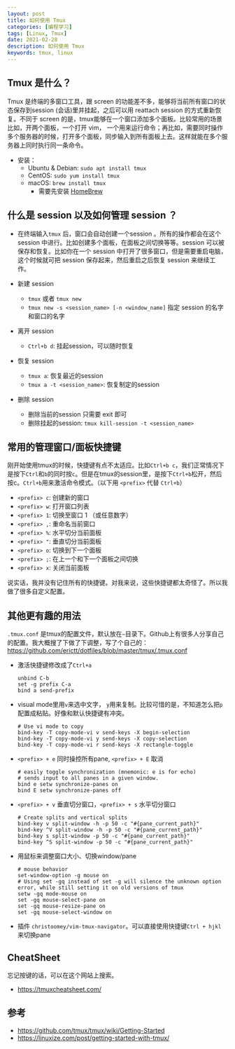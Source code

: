 ```yaml
---
layout: post
title: 如何使用 Tmux
categories: [编程学习]
tags: [Linux, Tmux]
date: 2021-02-28
description: 如何使用 Tmux
keywords: tmux, linux
---
```


## Tmux 是什么？

Tmux 是终端的多窗口工具，跟 screen 的功能差不多，能够将当前所有窗口的状态保存到session (会话)里并挂起，之后可以用 reattach session 的方式重新恢复。不同于 screen 的是，tmux能够在一个窗口添加多个面板。比较常用的场景比如，开两个面板，一个打开 vim， 一个用来运行命令；再比如，需要同时操作多个服务器的时候，打开多个面板，同步输入到所有面板上去。这样就能在多个服务器上同时执行同一条命令。

* 安装：
  * Ubuntu & Debian: `sudo apt install tmux`
  * CentOS: `sudo yum install tmux`
  * macOS: `brew install tmux`
    * 需要先安装 [HomeBrew](https://brew.sh/index_zh-cn)

## 什么是 session 以及如何管理 session ？

* 在终端输入`tmux` 后，窗口会自动创建一个session 。所有的操作都会在这个 session 中进行。比如创建多个面板，在面板之间切换等等。session 可以被保存和恢复。比如你在一个 session 中打开了很多窗口，但是需要重启电脑，这个时候就可把 session 保存起来，然后重启之后恢复 session 来继续工作。

* 新建 session
  * `tmux` 或者 `tmux new`
  * `tmux new -s <session_name> [-n <window_name]` 指定 session 的名字和窗口的名字
* 离开 session
  * `Ctrl+b d`: 挂起session，可以随时恢复
* 恢复 session
  * `tmux a`: 恢复最近的session
  * `tmux a -t <session_name>`: 恢复制定的session
* 删除 session
  * 删除当前的session 只需要 exit 即可
  * 删除挂起的session: `tmux kill-session -t <session_name>`

## 常用的管理窗口/面板快捷键

刚开始使用tmux的时候，快捷键有点不太适应。比如`Ctrl+b c`，我们正常情况下是按下`Ctrl`和`b`的同时按`c`。但是在tmux的session里，是按下`Ctrl+b`松开，然后按c。`Ctrl+b`用来激活命令模式。（以下用 `<prefix>` 代替 `Ctrl+b`）

* `<prefix> c`: 创建新的窗口
* `<prefix> w`: 打开窗口列表
* `<prefix> 1`: 切换至窗口 1 （或任意数字）
* `<prefix> ,`: 重命名当前窗口
* `<prefix> %`: 水平切分当前面板
* `<prefix> "`: 垂直切分当前面板
* `<prefix> o`: 切换到下一个面板
* `<prefix> ;`: 在上一个和下一个面板之间切换
* `<prefix> x`: 关闭当前面板

说实话，我并没有记住所有的快捷键。对我来说，这些快捷键都太奇怪了。所以我做了很多自定义配置。

## 其他更有趣的用法

`.tmux.conf` 是tmux的配置文件，默认放在`~`目录下。Github上有很多人分享自己的配置。我大概搜了下做了下调整，写了个自己的：<https://github.com/erictt/dotfiles/blob/master/tmux/.tmux.conf>

* 激活快捷键修改成了`Ctrl+a`

    ```
    unbind C-b
    set -g prefix C-a
    bind a send-prefix
    ```

* visual mode里用`v`来选中文字， `y`用来复制。比较可惜的是，不知道怎么把`p`配置成粘贴。好像和默认快捷键有冲突。

    ```
    # Use vi mode to copy
    bind-key -T copy-mode-vi v send-keys -X begin-selection
    bind-key -T copy-mode-vi y send-keys -X copy-selection
    bind-key -T copy-mode-vi r send-keys -X rectangle-toggle
    ```

* `<prefix> + e` 同时操控所有pane, `<prefix> + E` 取消

    ```
    # easily toggle synchronization (mnemonic: e is for echo)
    # sends input to all panes in a given window.
    bind e setw synchronize-panes on
    bind E setw synchronize-panes off
    ```

* `<prefix> + v` 垂直切分窗口，`<prefix> + s` 水平切分窗口

    ```
    # Create splits and vertical splits
    bind-key v split-window -h -p 50 -c "#{pane_current_path}"
    bind-key ^V split-window -h -p 50 -c "#{pane_current_path}"
    bind-key s split-window -p 50 -c "#{pane_current_path}"
    bind-key ^S split-window -p 50 -c "#{pane_current_path}"
    ```

* 用鼠标来调整窗口大小、切换window/pane

    ```
    # mouse behavior
    set-window-option -g mouse on
    # Using set -gq instead of set -g will silence the unknown option error, while still setting it on old versions of tmux
    setw -gq mode-mouse on
    set -gq mouse-select-pane on
    set -gq mouse-resize-pane on
    set -gq mouse-select-window on
    ```

* 插件 `christoomey/vim-tmux-navigator`。可以直接使用快捷键`Ctrl + hjkl` 来切换pane

## CheatSheet

忘记按键的话，可以在这个网站上搜索。

* <https://tmuxcheatsheet.com/>

## 参考

* <https://github.com/tmux/tmux/wiki/Getting-Started>
* <https://linuxize.com/post/getting-started-with-tmux/>

